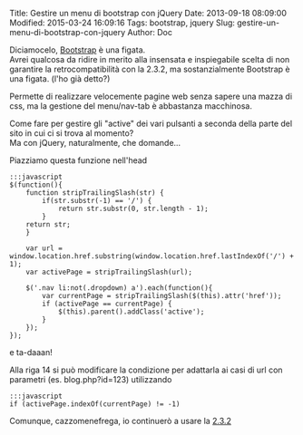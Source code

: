 Title: Gestire un menu di bootstrap con jQuery
Date: 2013-09-18 08:09:00
Modified: 2015-03-24 16:09:16
Tags: bootstrap, jquery
Slug: gestire-un-menu-di-bootstrap-con-jquery
Author: Doc

Diciamocelo, [Bootstrap](http://getbootstrap.com/ "Bootstrap") è una
figata.  
Avrei qualcosa da ridire in merito alla insensata e inspiegabile scelta
di non garantire la retrocompatibilità con la 2.3.2, ma sostanzialmente
Bootstrap è una figata. (l'ho già detto?)

Permette di realizzare velocemente pagine web senza sapere una mazza di
css, ma la gestione del menu/nav-tab è abbastanza macchinosa.

Come fare per gestire gli "active" dei vari pulsanti a seconda della
parte del sito in cui ci si trova al momento?  
Ma con jQuery, naturalmente, che domande...

Piazziamo questa funzione nell'head

    :::javascript
    $(function(){  
        function stripTrailingSlash(str) {  
            if(str.substr(-1) == '/') {  
                return str.substr(0, str.length - 1);  
            }  
        return str;  
        }

        var url = window.location.href.substring(window.location.href.lastIndexOf('/') + 1);  
        var activePage = stripTrailingSlash(url);

        $('.nav li:not(.dropdown) a').each(function(){  
            var currentPage = stripTrailingSlash($(this).attr('href'));  
            if (activePage == currentPage) {  
                $(this).parent().addClass('active');  
            }  
        });  
    });

e ta-daaan!

Alla riga 14 si può modificare la condizione per adattarla ai casi di
url con parametri (es. blog.php?id=123) utilizzando  

    :::javascript
    if (activePage.indexOf(currentPage) != -1)

Comunque, cazzomenefrega, io continuerò a usare la
[2.3.2](http://getbootstrap.com/2.3.2/)
